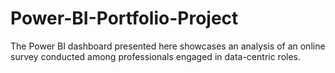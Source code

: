 # Power-BI-Portfolio-Project
The Power BI dashboard presented here showcases an analysis of an online survey conducted among professionals engaged in data-centric roles.
